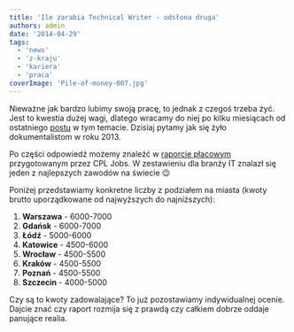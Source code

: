 ```yaml
---
title: 'Ile zarabia Technical Writer - odsłona druga'
authors: admin
date: '2014-04-29'
tags:
  - 'news'
  - 'z-kraju'
  - 'kariera'
  - 'praca'
coverImage: 'Pile-of-money-007.jpg'
---
```


Nieważne jak bardzo lubimy swoją pracę, to jednak z czegoś trzeba żyć. Jest to
kwestia dużej wagi, dlatego wracamy do niej po kilku miesiącach od ostatniego
[postu](http://techwriter.pl/ile-zarabia-technical-writer/ 'Ile zarabia technical writer?')
w tym temacie. Dzisiaj pytamy jak się żyło dokumentalistom w roku 2013.

<!--truncate-->

Po części odpowiedź możemy znaleźć w
[raporcie płacowym](https://www.google.pl/url?sa=t&source=web&rct=j&ei=g4lZU92SDKGB4gT7-IGQAQ&url=http://cpljobs.pl/Documents/CPL%2520Jobs%2520-%2520Raport%2520P%25C5%2582acowy%25202014%2520-%2520Podsumowanie%25202013.pdf&cd=1&ved=0CCYQFjAA&usg=AFQjCNEWD09fLWCV4vXW2CNkwmmGC4WdNQ)
przygotowanym przez CPL Jobs. W zestawieniu dla branży IT znalazł się jeden z
najlepszych zawodów na świecie 😉

Poniżej przedstawiamy konkretne liczby z podziałem na miasta (kwoty brutto
uporządkowane od najwyższych do najniższych):

1. **Warszawa** - 6000-7000
2. **Gdańsk** - 6000-7000
3. **Łódź** - 5000-6000
4. **Katowice** - 4500-6000
5. **Wrocław** - 4500-5500
6. **Kraków** - 4500-5500
7. **Poznań** - 4500-5500
8. **Szczecin** - 4000-5000

Czy są to kwoty zadowalające? To już pozostawiamy indywidualnej ocenie. Dajcie
znać czy raport rozmija się z prawdą czy całkiem dobrze oddaje panujące realia.
